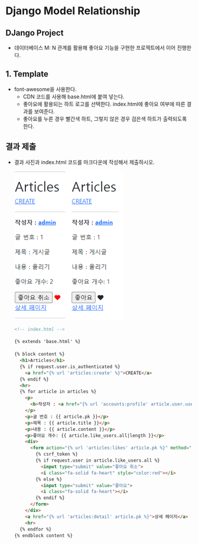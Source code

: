 # Django Model Relationship

## DJango Project

- 데이터베이스 M: N 관계를 활용해 좋아요 기능을 구현한 프로젝트에서 이어 진행한다.



## 1. Template

- font-awesome을 사용한다.
  - CDN 코드를 사용해 base.html에 붙여 넣는다.
  - 좋아요에 활용되는 하트 로고를 선택한다. index.html에 좋아요 여부에 따른 결과를 보여준다.
  - 좋아요를 누른 경우 빨간색 하트, 그렇지 않은 경우 검은색 하트가 출력되도록 한다.



## 결과 제출

- 결과 사진과 index.html 코드를 마크다운에 작성해서 제출하시오.

  ![좋아요](05_db_practice.assets/좋아요.PNG)

  ```html
  <!-- index.html -->
  
  {% extends 'base.html' %}
  
  {% block content %}
    <h1>Articles</h1>
    {% if request.user.is_authenticated %}
      <a href="{% url 'articles:create' %}">CREATE</a>
    {% endif %}
    <hr>
    {% for article in articles %}
      <p>
        <b>작성자 : <a href="{% url 'accounts:profile' article.user.username %}">{{ article.user }}</a></b>
      </p>
      <p>글 번호 : {{ article.pk }}</p>
      <p>제목 : {{ article.title }}</p>
      <p>내용 : {{ article.content }}</p>
      <p>좋아요 개수: {{ article.like_users.all|length }}</p> 
      <div>
        <form action="{% url 'articles:likes' article.pk %}" method="POST">
          {% csrf_token %}
          {% if request.user in article.like_users.all %}
            <input type="submit" value="좋아요 취소">
            <i class="fa-solid fa-heart" style="color:red"></i>
          {% else %}
            <input type="submit" value="좋아요">
            <i class="fa-solid fa-heart"></i>
          {% endif %}
        </form>
      </div>
      <a href="{% url 'articles:detail' article.pk %}">상세 페이지</a>
      <hr>
    {% endfor %}
  {% endblock content %}
  ```

  